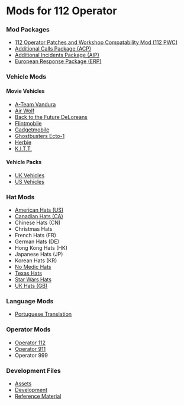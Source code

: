<h1>Mods for 112 Operator</h1>
<p></p>
<h3>Mod Packages</h3>
<ul>
  <li><a href="https://github.com/SoharicMedia/112/tree/master/112%20PWC">112 Operator Patches and Workshop Compatability Mod (112 PWC)</a></li>
  <li><a href="https://github.com/SoharicMedia/112/tree/master/ACP">Additional Calls Package (ACP)</a></li>
  <li><a href="https://github.com/SoharicMedia/112/tree/master/ACP">Additional Incidents Package (AIP)</a></li>
  <li><a href="https://github.com/SoharicMedia/112/tree/master/ERP">European Response Package (ERP)</a></li>
</ul>
<p></p>
<h3>Vehicle Mods</h3>
<h4>Movie Vehicles</h4>
  <ul>
    <li><a href="https://github.com/SoharicMedia/112/tree/master/A-Team%20Vandura">A-Team Vandura</a></li>
    <li><a href="https://github.com/SoharicMedia/112/tree/master/Air%20Wolf">Air Wolf</a></li>
    <li><a href="https://github.com/SoharicMedia/112/tree/master/Back%20to%20the%20Future">Back to the Future DeLoreans</a></li>
    <li><a href="https://github.com/SoharicMedia/112/tree/master/Flintmobile">Flintmobile</a></li>
    <li><a href="https://github.com/SoharicMedia/112/tree/master/Gadgetmobile">Gadgetmobile</a></li>
    <li><a href="https://github.com/SoharicMedia/112/tree/master/Ghostbusters%20Ecto-1">Ghostbusters Ecto-1</a></li>
    <li><a href="https://github.com/SoharicMedia/112/tree/master/Herbie">Herbie</a></li>
    <li><a href="https://github.com/SoharicMedia/112/tree/master/KITT">K.I.T.T.</a></li>
  </ul>
<h4>Vehicle Packs</h4>
  <ul>
    <li><a href="https://github.com/SoharicMedia/112/tree/master/UK%20Vehicles">UK Vehicles</a></li>
    <li><a href="https://github.com/SoharicMedia/112/tree/master/US%20Vehicles">US Vehicles</a></li>
  </ul>
<p></p>
<h3>Hat Mods</h3>
<ul>
  <li><a href="https://github.com/SoharicMedia/112/tree/master/US%20Hats">American Hats (US)</a></li>
  <li><a href="https://github.com/SoharicMedia/112/tree/master/CA%20Hats">Canadian Hats (CA)</a></li>
  <li>Chinese Hats (CN)</li>
  <li>Christmas Hats</li>
  <li>French Hats (FR)</li>
  <li>German Hats (DE)</li>
  <li>Hong Kong Hats (HK)</li>
  <li>Japanese Hats (JP)</li>
  <li>Korean Hats (KR)</li>
  <li><a href="https://github.com/SoharicMedia/112/tree/master/No%20Medic%20Hats">No Medic Hats</a></li>
  <li><a href="https://github.com/SoharicMedia/112/tree/master/Texas%20Hats">Texas Hats</a></li>
  <li><a href="https://github.com/SoharicMedia/112/tree/master/Star%20Wars%20Hats">Star Wars Hats</a></li>
  <li><a href="https://github.com/SoharicMedia/112/tree/master/UK%20Hats">UK Hats (GB)</a></li>
</ul>
<h3>Language Mods</h3>
<ul>
  <li><a href="https://github.com/SoharicMedia/112/tree/Portuguese/Portuguese%20Translation">Portuguese Translation</a></li>
</ul>
<h3>Operator Mods</h3>
<ul>
  <li><a href="https://github.com/SoharicMedia/112/tree/master/Operator%20112">Operator 112</a></li>
  <li><a href="https://github.com/SoharicMedia/112/tree/master/Operator%20911">Operator 911</a></li>
  <li>Operator 999</li>
</ul>
<h3>Development Files</h3>
<ul>
  <li><a href="https://github.com/SoharicMedia/112/tree/master/Assets">Assets</a></li>
  <li><a href="https://github.com/SoharicMedia/112/tree/master/Development">Development</a></li>
  <li><a href="https://github.com/SoharicMedia/112/tree/master/Reference%20Material">Reference Material</a></li>
</ul>
